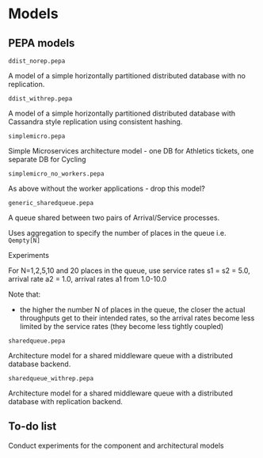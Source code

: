 # Models
## PEPA models

`ddist_norep.pepa`

A model of a simple horizontally partitioned distributed database with no replication.

`ddist_withrep.pepa`

A model of a simple horizontally partitioned distributed database with Cassandra style replication using consistent hashing.

`simplemicro.pepa`

Simple Microservices architecture model - one DB for Athletics tickets, one separate DB for Cycling

`simplemicro_no_workers.pepa`

As above without the worker applications - drop this model?

`generic_sharedqueue.pepa`

A queue shared between two pairs of Arrival/Service processes.

Uses aggregation to specify the number of places in the queue i.e. `Qempty[N]`

Experiments

For N=1,2,5,10 and 20 places in the queue, use service rates s1 = s2 = 5.0, arrival rate a2 = 1.0, arrival rates a1 from 1.0-10.0

Note that:
* the higher the number N of places in the queue, the closer the actual throughputs get to their intended rates, so the arrival rates become less limited by the service rates (they become less tightly coupled)

`sharedqueue.pepa`

Architecture model for a shared middleware queue with a distributed database backend.

`sharedqueue_withrep.pepa`

Architecture model for a shared middleware queue with a distributed database with replication backend.

## To-do list

Conduct experiments for the component and architectural models
